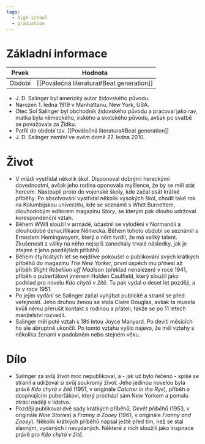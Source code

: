 ```yaml
---
tags:
  - high-school
  - graduation
---
```

# Základní informace
| Prvek  | Hodnota                                  |
| ------ | ---------------------------------------- |
| Období | [[Poválečná literatura#Beat generation]] |
- J. D. Salinger byl americký autor židovského původu.
- Narozen 1. ledna 1919 v Manhattanu, New York, USA.
- Otec Sol Salinger byl obchodník židovského původu a pracoval jako rav, matka byla německého, irského a skotského původu, avšak po svatbě se považovala za Židku.
- Patřil do období tzv. [[Poválečná literatura#Beat generation]]
- J. D. Salinger zemřel ve svém domě 27. ledna 2010.
# Život
- V mládí vystřídal několik škol. Disponoval dobrými hereckými dovednostmi, avšak jeho rodina oponovala myšlence, že by se měl stát hercem. Nastoupil proto do vojenské školy, kde začal psát krátké příběhy. Po absolvování vystřídal několik vysokých škol, chodil také rok na Kolumbijskou univerzitu, kde se seznámil s Whitt Burnettem, dlouhodobým editorem magazínu *Story*, se kterým pak dlouho udržoval korespondenční vztah.
- Během WWII sloužil v armádě, účastnil se vylodění v Normandii a dlouhodobé denacifikace Německa. Během tohoto období se seznámil s Ernestem Hemingwayem, který o něm tvrdil, že má veliký talent. Zkušenosti z války na něho nejspíš zanechaly trvalé následky, jak je zřejmé z jeho pozdějších příběhů 
- Během čtyřicátých let se nejdříve pokoušel o publikování svých krátkých příběhů do magazínu *The New Yorker*, první úspěch mu přinesl až příběh *Slight Rebellion off Madison* (překlad nenalezen) v roce 1941, příběh o puberťákovi jménem Holden Caulfield, který sloužil jako podklad pro novelu *Kdo chytá v žitě*. Tu pak vydal o deset let později, a to v roce 1951.
- Po jejím vydání se Salinger začal vyhýbat publicitě a stranil se před veřejností. Jeho druhou ženou se stala Claire Douglas, avšak ta musela kvůli němu přerušit kontakt s rodinou a přáteli, takže se po 11 letech manželství rozvedli.
- Salinger měl poté vztah s 18ti letou Joyce Manyard. Po devíti měsících ho ale abruptně ukončil. Po tomto vztahu vyšlo najevo, že měl vztahy s několika ženami v podobném nebo stejném věku.
# Dílo
- Salinger za svůj život moc nepublikoval, a - jak už bylo řečeno - spíše se stranil a udržoval si svůj soukromý život. Jeho jedinou novelou byla právě *Kdo chytá v žitě* (1951, v originále *Catcher in the Rye*), příběh o dospívajícím puberťákovi, který prochází sám New Yorkem a pomalu ztrácí naději v lidstvo.
- Později publikoval dvě sady krátkých příběhů, *Devět příběhů* (1953, v originále *Nine Stories*) a *Franny a Zooey* (1961, v originále *Franny and Zooey*). Několik krátkých příběhů napsal ještě před tím, než se stal slavným, vydaných i nevydaných. Některé z nich sloužili jako inspirace právě pro *Kdo chytá v žitě*.